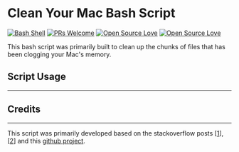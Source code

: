 # Clean Your Mac Bash Script

[![Bash Shell](https://badges.frapsoft.com/bash/v1/bash.png?v=103)](#) [![PRs Welcome](https://img.shields.io/badge/PRs-welcome-brightgreen.svg?style=flat-square)](#) [![Open Source Love](https://badges.frapsoft.com/os/v1/open-source.svg?v=102)](#) [![Open Source Love](https://badges.frapsoft.com/os/mit/mit.svg?v=102)](#)

This bash script was primarily built to clean up the chunks of files that has been clogging your Mac's memory.

## Script Usage

---

## Credits

---

This script was primarily developed based on the stackoverflow posts [[1](https://stackoverflow.com/questions/7688614/osx-shell-script-deleting-all-desktop-files)],[[2](https://stackoverflow.com/questions/51718727/mac-shell-script-to-delete-files)] and this [github project](https://raw.githubusercontent.com/mengfeng/clean-my-mac/master/clean_my_mac.sh).
